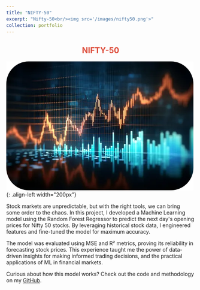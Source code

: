 ```yaml
---
title: "NIFTY-50"
excerpt: "Nifty-50<br/><img src='/images/nifty50.png'>"
collection: portfolio
---
```


<h2 style='color:#dd4b39; text-align:center'>NIFTY-50</h2>

![Nifty-50](/images/nifty50.png){: .align-left width="200px"}

Stock markets are unpredictable, but with the right tools, we can bring some order to the chaos. In this project, I developed a Machine Learning model using the Random Forest Regressor to predict the next day's opening prices for Nifty 50 stocks. By leveraging historical stock data, I engineered features and fine-tuned the model for maximum accuracy.

The model was evaluated using MSE and R² metrics, proving its reliability in forecasting stock prices. This experience taught me the power of data-driven insights for making informed trading decisions, and the practical applications of ML in financial markets.

Curious about how this model works? Check out the code and methodology on my [GitHub](https://github.com/sourish-ml/The-Nifty-50-Stock-Prediction-using-Machine-Learning).